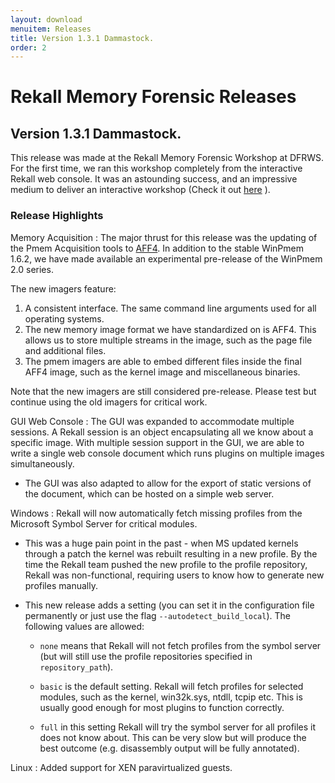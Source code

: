 ```yaml
---
layout: download
menuitem: Releases
title: Version 1.3.1 Dammastock.
order: 2
---
```


# Rekall Memory Forensic Releases

## Version 1.3.1 Dammastock.

This release was made at the Rekall Memory Forensic Workshop at DFRWS. For the
first time, we ran this workshop completely from the interactive Rekall web
console. It was an astounding success, and an impressive medium to deliver an
interactive workshop (Check it out
[here](http://memory-analysis.rekall-forensic.com) ).

### Release Highlights

Memory Acquisition
: The major thrust for this release was the updating of the Pmem Acquisition tools
  to [AFF4](http://www.aff4.org). In addition to the stable WinPmem 1.6.2, we have
  made available an experimental pre-release of the WinPmem 2.0 series.

The new imagers feature:

1. A consistent interface. The same command line arguments used for all operating systems.
2. The new memory image format we have standardized on is AFF4. This allows us
   to store multiple streams in the image, such as the page file and additional
   files.
3. The pmem imagers are able to embed different files inside the final AFF4
   image, such as the kernel image and miscellaneous binaries.

Note that the new imagers are still considered pre-release. Please test but
continue using the old imagers for critical work.


GUI Web Console
: The GUI was expanded to accommodate multiple sessions. A Rekall session is an
  object encapsulating all we know about a specific image. With multiple session
  support in the GUI, we are able to write a single web console document which
  runs plugins on multiple images simultaneously.

* The GUI was also adapted to allow for the export of static versions of the
  document, which can be hosted on a simple web server.

Windows
: Rekall will now automatically fetch missing profiles from the Microsoft Symbol
  Server for critical modules.

* This was a huge pain point in the past - when MS updated kernels through a
  patch the kernel was rebuilt resulting in a new profile. By the time the
  Rekall team pushed the new profile to the profile repository, Rekall was
  non-functional, requiring users to know how to generate new profiles manually.

* This new release adds a setting (you can set it in the configuration file
  permanently or just use the flag `--autodetect_build_local`). The following
  values are allowed:

  * `none` means that Rekall will not fetch profiles from the symbol server (but
    will still use the profile repositories specified in `repository_path`).

  * `basic` is the default setting. Rekall will fetch profiles for selected
    modules, such as the kernel, win32k.sys, ntdll, tcpip etc. This is usually
    good enough for most plugins to function correctly.

  * `full` in this setting Rekall will try the symbol server for all profiles it
    does not know about. This can be very slow but will produce the best
    outcome (e.g. disassembly output will be fully annotated).

Linux
: Added support for XEN paravirtualized guests.